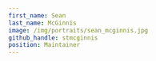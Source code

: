 ```yaml
---
first_name: Sean
last_name: McGinnis
image: /img/portraits/sean_mcginnis.jpg
github_handle: stmcginnis
position: Maintainer
---
```

